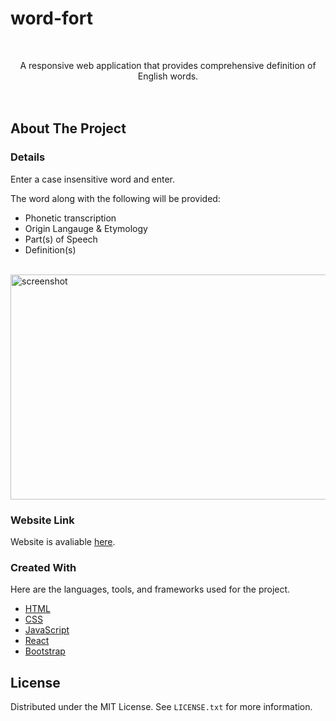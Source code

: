 # word-fort




<br />
<p align="center">
  <p align="center">
    A responsive web application that provides comprehensive definition of English words.
    <br />
    <br />
    <br />
  </p>
</p>



<!-- ABOUT THE PROJECT -->
## About The Project

### Details

Enter a case insensitive word and enter.

The word along with the following will be provided:
- Phonetic transcription
- Origin Langauge & Etymology
- Part(s) of Speech
- Definition(s)
<br />
<img src="src/assets/screenshot.png" alt="screenshot" width="640" height="360">
<br />


### Website Link

Website is avaliable <a href="https://saadxan.github.io/word-fort/">here</a>.


### Created With

Here are the languages, tools, and frameworks used for the project.
* [HTML](https://www.w3.org/html/)
* [CSS](https://www.w3.org/CSS/)
* [JavaScript](https://www.javascript.com/)
* [React](https://reactjs.org/)
* [Bootstrap](https://getbootstrap.com/)



<!-- LICENSE -->
## License

Distributed under the MIT License. See `LICENSE.txt` for more information.

